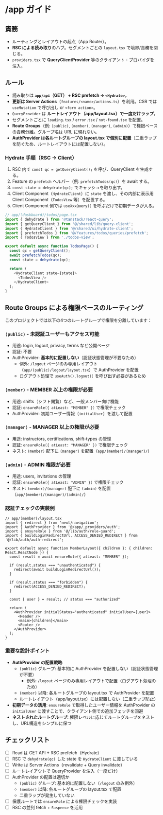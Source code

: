 # /app ガイド

## 責務
- ルーティングとレイアウトの起点（App Router）。
- **RSC による読み取り**のハブ。セグメントごとの `layout.tsx` で境界/責務を閉じる。
- `providers.tsx` で **QueryClientProvider** 等のクライアント・プロバイダを注入。

## ルール
- 読み取りは **`app/api`（GET） + RSC prefetch → `<Hydrate>`**。
- **更新は Server Actions**（`features/<name>/actions.ts`）を利用。CSR では `useMutation` で呼び出し or `<form action>`。
- `QueryProvider` は **ルートレイアウト（app/layout.tsx）で一度だけラップ**。
- セグメントごとに `loading.tsx` / `error.tsx` / `not-found.tsx` を配置。
- **Route Groups**（例: `(public)`, `(member)`, `(manager)`, `(admin)`）で権限ベースの責務分離。グループ名は URL に現れない。
- **AuthProvider は各ルートグループの layout.tsx で個別に配置**（二重ラップを防ぐため、ルートレイアウトには配置しない）。

### Hydrate 手順（RSC → Client）
1. RSC 内で `const qc = getQueryClient();` を呼び、QueryClient を生成する。  
2. Feature の `prefetch` ヘルパー（例: `prefetchTodos(qc)`）を await する。  
3. `const state = dehydrate(qc);` でキャッシュを取り出す。  
4. Client Component（`HydrateClient`）に `state` を渡し、その内部に表示用 Client Component（`TodosView` 等）を配置する。  
5. Client Component 側では `useXxxQuery()` を呼ぶだけで初期データが入る。

```ts
// app/(dashboard)/todos/page.tsx
import { dehydrate } from '@tanstack/react-query';
import { getQueryClient } from '@/shared/lib/query-client';
import { HydrateClient } from '@/shared/ui/hydrate-client';
import { prefetchTodos } from '@/features/todos/queries/prefetch';
import { TodosView } from './todos-view';

export default async function TodosPage() {
  const qc = getQueryClient();
  await prefetchTodos(qc);
  const state = dehydrate(qc);

  return (
    <HydrateClient state={state}>
      <TodosView />
    </HydrateClient>
  );
}
```

## Route Groups による権限ベースのルーティング

このプロジェクトでは以下の4つのルートグループで権限を分離しています：

### `(public)` - 未認証ユーザーもアクセス可能
- 用途: login, logout, privacy, terms など公開ページ
- 認証: 不要
- AuthProvider: **基本的に配置しない**（認証状態管理が不要なため）
  - 例外: `/logout` ページのみ専用レイアウト（`app/(public)/logout/layout.tsx`）で AuthProvider を配置
  - ログアウト処理で `useAuth().logout()` を呼び出す必要があるため

### `(member)` - MEMBER 以上の権限が必要
- 用途: shifts（シフト閲覧）など、一般メンバー向け機能
- 認証: `ensureRole({ atLeast: "MEMBER" })` で権限チェック
- AuthProvider: 初期ユーザー情報（`initialUser`）を渡して配置

### `(manager)` - MANAGER 以上の権限が必要
- 用途: instructors, certifications, shift-types の管理
- 認証: `ensureRole({ atLeast: "MANAGER" })` で権限チェック
- ネスト: `(member)` 配下に `(manager)` を配置（`app/(member)/(manager)/`）

### `(admin)` - ADMIN 権限が必要
- 用途: users, invitations の管理
- 認証: `ensureRole({ atLeast: "ADMIN" })` で権限チェック
- ネスト: `(member)/(manager)` 配下に `(admin)` を配置（`app/(member)/(manager)/(admin)/`）

### 認証チェックの実装例

```tsx
// app/(member)/layout.tsx
import { redirect } from 'next/navigation';
import { AuthProvider } from '@/app/_providers/auth';
import { ensureRole } from '@/lib/auth/role-guard';
import { buildLoginRedirectUrl, ACCESS_DENIED_REDIRECT } from '@/lib/auth/auth-redirect';

export default async function MemberLayout({ children }: { children: React.ReactNode }) {
  const result = await ensureRole({ atLeast: "MEMBER" });

  if (result.status === "unauthenticated") {
    redirect(await buildLoginRedirectUrl());
  }

  if (result.status === "forbidden") {
    redirect(ACCESS_DENIED_REDIRECT);
  }

  const { user } = result; // status === "authorized"

  return (
    <AuthProvider initialStatus="authenticated" initialUser={user}>
      <Header />
      <main>{children}</main>
      <Footer />
    </AuthProvider>
  );
}
```

### 重要な設計ポイント
- **AuthProvider の配置戦略**:
  - `(public)` グループ: 基本的に AuthProvider を配置しない（認証状態管理が不要）
    - 例外: `/logout` ページのみ専用レイアウトで配置（ログアウト処理のため）
  - `(member)` 以降: 各ルートグループの layout.tsx で AuthProvider を配置
  - ルートレイアウト（app/layout.tsx）には配置しない（二重ラップ防止）
- **初期データの活用**: `ensureRole` で取得したユーザー情報を AuthProvider の `initialUser` に渡すことで、クライアント側での追加フェッチを回避
- **ネストされたルートグループ**: 権限レベルに応じてルートグループをネストし、URL構造をシンプルに保つ

## チェックリスト
- [ ] Read は GET API + RSC prefetch（Hydrate）
- [ ] RSC で `dehydrate(qc)` した state を `HydrateClient` に渡している
- [ ] Write は Server Actions（revalidate + Query invalidate）
- [ ] ルートレイアウトで QueryProvider を注入（一度だけ）
- [ ] AuthProvider の配置は適切か
  - `(public)` グループ: 基本的に配置しない（`/logout` のみ例外）
  - `(member)` 以降: 各ルートグループの layout.tsx で配置
  - 二重ラップが発生していない
- [ ] 保護ルートでは `ensureRole` による権限チェックを実装
- [ ] RSC の並列 fetch + `Suspense` を活用
